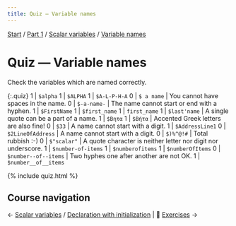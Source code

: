 ```yaml
---
title: Quiz — Variable names
---
```


[Start](/raku-course/) / [Part 1](/raku-course/part1) / [Scalar variables](/raku-course/scalar-variables) / [Variable names](/raku-course/scalar-variables/identifiers)

# Quiz — Variable names

Check the variables which are named correctly.

{:.quiz}
1 | `$alpha`
1 | `$ALPHA`
1 | `$A-L-P-H-A`
0 | `$ a name` | You cannot have spaces in the name.
0 | `$-a-name-` | The name cannot start or end with a hyphen.
1 | `$FirstName`
1 | `$first_name`
1 | `first_name`
1 | `$last'name` | A single quote can be a part of a name.
1 | `$Βητα`
1 | `$Βήτα` | Accented Greek letters are also fine!
0 | `$33` | A name cannot start with a digit.
1 | `$AddressLine1`
0 | `$2LineOfAddress` | A name cannot start with a digit.
0 | `$)%^@!#` | Total rubbish :-)
0 | `$"scalar"` | A quote character is neither letter nor digit nor underscore.
1 | `$number-of-items`
1 | `$numberofitems`
1 | `$numberOfItems`
0 | `$number--of--items` | Two hyphes one after another are not OK.
1 | `$number__of__items`

{% include quiz.html %}

## Course navigation

← [Scalar variables](../) / [Declaration with initialization](../declaration-with-initialization) | 💪 [Exercises](../exercises) →
